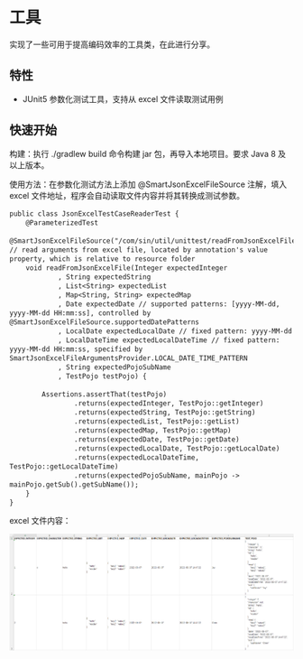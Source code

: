 # 工具

实现了一些可用于提高编码效率的工具类，在此进行分享。

## 特性

- JUnit5 参数化测试工具，支持从 excel 文件读取测试用例

## 快速开始

构建：执行 ./gradlew build 命令构建 jar 包，再导入本地项目。要求 Java 8 及以上版本。

使用方法：在参数化测试方法上添加 @SmartJsonExcelFileSource 注解，填入 excel 文件地址，程序会自动读取文件内容并将其转换成测试参数。

```
public class JsonExcelTestCaseReaderTest {
    @ParameterizedTest
    @SmartJsonExcelFileSource("/com/sin/util/unittest/readFromJsonExcelFile.xlsx") // read arguments from excel file, located by annotation's value property, which is relative to resource folder
    void readFromJsonExcelFile(Integer expectedInteger
            , String expectedString
            , List<String> expectedList
            , Map<String, String> expectedMap
            , Date expectedDate // supported patterns: [yyyy-MM-dd, yyyy-MM-dd HH:mm:ss], controlled by @SmartJsonExcelFileSource.supportedDatePatterns
            , LocalDate expectedLocalDate // fixed pattern: yyyy-MM-dd
            , LocalDateTime expectedLocalDateTime // fixed pattern: yyyy-MM-dd HH:mm:ss, specified by SmartJsonExcelFileArgumentsProvider.LOCAL_DATE_TIME_PATTERN
            , String expectedPojoSubName
            , TestPojo testPojo) {

        Assertions.assertThat(testPojo)
                .returns(expectedInteger, TestPojo::getInteger)
                .returns(expectedString, TestPojo::getString)
                .returns(expectedList, TestPojo::getList)
                .returns(expectedMap, TestPojo::getMap)
                .returns(expectedDate, TestPojo::getDate)
                .returns(expectedLocalDate, TestPojo::getLocalDate)
                .returns(expectedLocalDateTime, TestPojo::getLocalDateTime)
                .returns(expectedPojoSubName, mainPojo -> mainPojo.getSub().getSubName());
    }
}
```

excel 文件内容：

![文件内容](/src/test/resources/org/sin/util/unittest/testResult_readFromJsonExcelFile.png)
